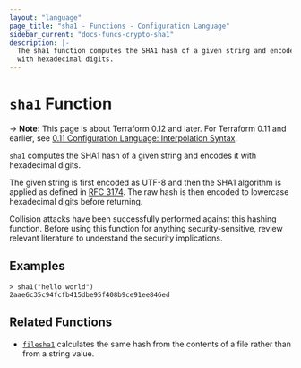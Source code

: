 ```yaml
---
layout: "language"
page_title: "sha1 - Functions - Configuration Language"
sidebar_current: "docs-funcs-crypto-sha1"
description: |-
  The sha1 function computes the SHA1 hash of a given string and encodes it
  with hexadecimal digits.
---
```


# `sha1` Function

-> **Note:** This page is about Terraform 0.12 and later. For Terraform 0.11 and
earlier, see
[0.11 Configuration Language: Interpolation Syntax](../../configuration-0-11/interpolation.html).

`sha1` computes the SHA1 hash of a given string and encodes it with
hexadecimal digits.

The given string is first encoded as UTF-8 and then the SHA1 algorithm is applied
as defined in [RFC 3174](https://tools.ietf.org/html/rfc3174). The raw hash is
then encoded to lowercase hexadecimal digits before returning.

Collision attacks have been successfully performed against this hashing
function. Before using this function for anything security-sensitive, review
relevant literature to understand the security implications.

## Examples

```
> sha1("hello world")
2aae6c35c94fcfb415dbe95f408b9ce91ee846ed
```

## Related Functions

* [`filesha1`](./filesha1.html) calculates the same hash from
  the contents of a file rather than from a string value.
